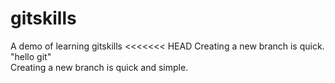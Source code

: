 # gitskills
A demo of learning gitskills
<<<<<<< HEAD
Creating a new branch is quick.
"hello git"  
Creating a new branch is quick and simple.